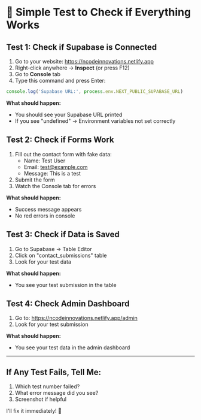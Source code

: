# 🧪 Simple Test to Check if Everything Works

## Test 1: Check if Supabase is Connected
1. Go to your website: https://ncodeinnovations.netlify.app
2. Right-click anywhere → **Inspect** (or press F12)
3. Go to **Console** tab
4. Type this command and press Enter:
```javascript
console.log('Supabase URL:', process.env.NEXT_PUBLIC_SUPABASE_URL)
```

**What should happen:**
- You should see your Supabase URL printed
- If you see "undefined" → Environment variables not set correctly

## Test 2: Check if Forms Work
1. Fill out the contact form with fake data:
   - Name: Test User
   - Email: test@example.com  
   - Message: This is a test
2. Submit the form
3. Watch the Console tab for errors

**What should happen:**
- Success message appears
- No red errors in console

## Test 3: Check if Data is Saved
1. Go to Supabase → Table Editor
2. Click on "contact_submissions" table
3. Look for your test data

**What should happen:**
- You see your test submission in the table

## Test 4: Check Admin Dashboard
1. Go to: https://ncodeinnovations.netlify.app/admin
2. Look for your test submission

**What should happen:**
- You see your test data in the admin dashboard

---

## If Any Test Fails, Tell Me:
1. Which test number failed?
2. What error message did you see?
3. Screenshot if helpful

I'll fix it immediately! 🔧